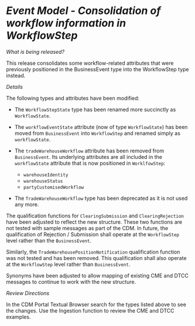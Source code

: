 # *Event Model - Consolidation of workflow information in WorkflowStep*

_What is being released?_

This release consolidates some workflow-related attributes that were previously positioned in the BusinessEvent type into the WorkflowStep type instead.

_Details_

The following types and attributes have been modified:

- The `WorkflowStepState` type has been renamed more succinctly as `WorkflowState`.
- The `workflowEventState` attribute (now of type `WorkflowState`) has been moved from `BusinessEvent` into `WorkflowStep` and renamed simply as `workflowState`.
- The `tradeWarehouseWorkflow` attribute has been removed from `BusinessEvent`. Its underlying attributes are all included in the `workflowState` attribute that is now positioned in `WorklfowStep`:

  - `warehouseIdentity`
  - `warehouseStatus`
  - `partyCustomisedWorkflow`

- The `TradeWarehouseWorkflow` type has been deprecated as it is not used any more.

The qualification functions for `ClearingSubmission` and `ClearingRejection` have been adjusted to reflect the new structure. These two functions are not tested with sample messages as part of the CDM. In future, the qualification of Rejection / Submission shall operate at the `WorkflowStep` level rather than the `BusinessEvent`.

Similarly, the `TradeWarehousePositionNotification` qualification function was not tested and has been removed. This qualification shall also operate at the `WorkflowStep` level rather than `BusinessEvent`.

Synonyms have been adjusted to allow mapping of existing CME and DTCC messages to continue to work with the new structure. 

_Review Directions_

In the CDM Portal Textual Browser search for the types listed above to see the changes.
Use the Ingestion function to review the CME and DTCC examples.
